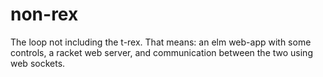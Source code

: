 # non-rex
The loop not including the t-rex. That means: an elm web-app with some controls, a racket web server, and communication between the two using web sockets.
